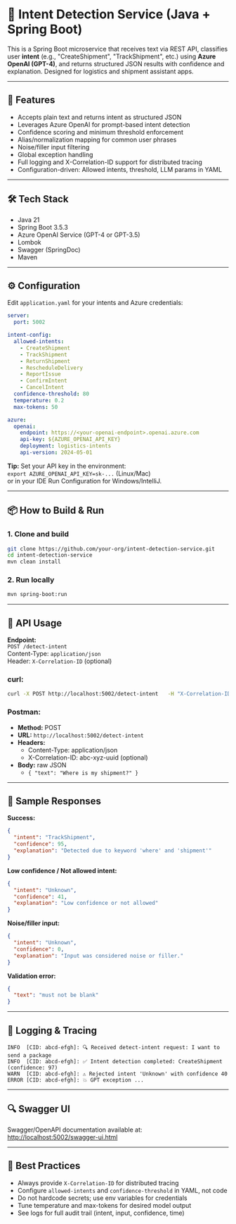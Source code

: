
# 🤖 Intent Detection Service (Java + Spring Boot)

This is a Spring Boot microservice that receives text via REST API, classifies user **intent** (e.g., "CreateShipment", "TrackShipment", etc.) using **Azure OpenAI (GPT-4)**, and returns structured JSON results with confidence and explanation. Designed for logistics and shipment assistant apps.

---

## 🚀 Features

- Accepts plain text and returns intent as structured JSON
- Leverages Azure OpenAI for prompt-based intent detection
- Confidence scoring and minimum threshold enforcement
- Alias/normalization mapping for common user phrases
- Noise/filler input filtering
- Global exception handling
- Full logging and X-Correlation-ID support for distributed tracing
- Configuration-driven: Allowed intents, threshold, LLM params in YAML

---

## 🛠️ Tech Stack

- Java 21
- Spring Boot 3.5.3
- Azure OpenAI Service (GPT-4 or GPT-3.5)
- Lombok
- Swagger (SpringDoc)
- Maven

---

## ⚙️ Configuration

Edit `application.yaml` for your intents and Azure credentials:

```yaml
server:
  port: 5002

intent-config:
  allowed-intents:
    - CreateShipment
    - TrackShipment
    - ReturnShipment
    - RescheduleDelivery
    - ReportIssue
    - ConfirmIntent
    - CancelIntent
  confidence-threshold: 80
  temperature: 0.2
  max-tokens: 50

azure:
  openai:
    endpoint: https://<your-openai-endpoint>.openai.azure.com
    api-key: ${AZURE_OPENAI_API_KEY}
    deployment: logistics-intents
    api-version: 2024-05-01
```

**Tip:** Set your API key in the environment:  
`export AZURE_OPENAI_API_KEY=sk-...` (Linux/Mac)  
or in your IDE Run Configuration for Windows/IntelliJ.

---

## 📦 How to Build & Run

### 1. Clone and build
```sh
git clone https://github.com/your-org/intent-detection-service.git
cd intent-detection-service
mvn clean install
```

### 2. Run locally
```sh
mvn spring-boot:run
```

---

## 📨 API Usage

**Endpoint:**  
`POST /detect-intent`  
Content-Type: `application/json`  
Header: `X-Correlation-ID` (optional)

### curl:
```sh
curl -X POST http://localhost:5002/detect-intent   -H "X-Correlation-ID: demo-uuid-123"   -H "Content-Type: application/json"   -d '{"text": "I want to send a parcel to Mumbai"}'
```

### Postman:
- **Method:** POST
- **URL:** `http://localhost:5002/detect-intent`
- **Headers:**
    - Content-Type: application/json
    - X-Correlation-ID: abc-xyz-uuid (optional)
- **Body:** raw JSON
    - `{ "text": "Where is my shipment?" }`

---

## 🧾 Sample Responses

**Success:**
```json
{
  "intent": "TrackShipment",
  "confidence": 95,
  "explanation": "Detected due to keyword 'where' and 'shipment'"
}
```

**Low confidence / Not allowed intent:**
```json
{
  "intent": "Unknown",
  "confidence": 41,
  "explanation": "Low confidence or not allowed"
}
```

**Noise/filler input:**
```json
{
  "intent": "Unknown",
  "confidence": 0,
  "explanation": "Input was considered noise or filler."
}
```

**Validation error:**
```json
{
  "text": "must not be blank"
}
```

---

## 🧩 Logging & Tracing

```
INFO  [CID: abcd-efgh]: 🔍 Received detect-intent request: I want to send a package
INFO  [CID: abcd-efgh]: ✅ Intent detection completed: CreateShipment (confidence: 97)
WARN  [CID: abcd-efgh]: ⚠️ Rejected intent 'Unknown' with confidence 40
ERROR [CID: abcd-efgh]: 💥 GPT exception ...
```

---

## 🔍 Swagger UI

Swagger/OpenAPI documentation available at:  
[http://localhost:5002/swagger-ui.html](http://localhost:5002/swagger-ui.html)

---

## 📝 Best Practices

- Always provide `X-Correlation-ID` for distributed tracing
- Configure `allowed-intents` and `confidence-threshold` in YAML, not code
- Do not hardcode secrets; use env variables for credentials
- Tune temperature and max-tokens for desired model output
- See logs for full audit trail (intent, input, confidence, time)